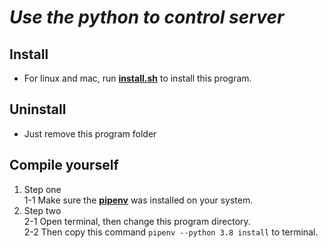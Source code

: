 # *_Use the python to control server_*
## Install
* For linux and mac, run <a href="./install.sh">**install.sh**</a> to install this program.

## Uninstall
* Just remove this program folder

## Compile yourself
1. Step one  
    1-1 Make sure the <a href="https://medium.com/tsungs-blog/python-%E8%AE%93pipenv-%E5%B9%AB%E4%BD%A0%E5%81%9A%E5%A5%97%E4%BB%B6%E7%AE%A1%E7%90%86-bb284e865dc1">**pipenv**</a> was installed on your system.
2. Step two  
    2-1 Open terminal, then change this program directory.  
    2-2 Then copy this command ``` pipenv --python 3.8 install ``` to terminal.  
    


